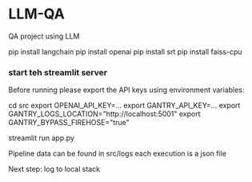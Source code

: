 # LLM-QA

QA project using LLM

pip install langchain
pip install openai
pip install srt
pip install faiss-cpu

### start teh streamlit server

Before running please export the API keys using environment variables:

cd src
export OPENAI_API_KEY=...
export GANTRY_API_KEY=...
export GANTRY_LOGS_LOCATION="http://localhost:5001"
export GANTRY_BYPASS_FIREHOSE="true"

streamlit run app.py

Pipeline data can be found in src/logs each execution is a json file

Next step: log to local stack
